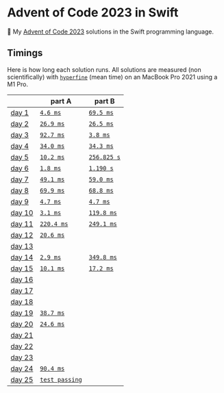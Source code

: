 # Advent of Code 2023 in Swift

🎄 My [Advent of Code 2023](https://adventofcode.com/2023) solutions in the Swift programming language.

## Timings

Here is how long each solution runs. All solutions are measured (non scientifically) with [`hyperfine`](https://github.com/sharkdp/hyperfine) (mean time) on an MacBook Pro 2021 using a M1 Pro.

|                                                | part A                                     | part B                                  |
| ---------------------------------------------- | ------------------------------------------ | --------------------------------------- |
| [day 1](https://adventofcode.com/2023/day/1)   | [`4.6 ms`](./solutions/01/01a.swift)       | [`69.5 ms`](./solutions/01/01b.swift)   |
| [day 2](https://adventofcode.com/2023/day/2)   | [`26.9 ms`](./solutions/02/02a.swift)      | [`26.5 ms`](./solutions/02/02b.swift)   |
| [day 3](https://adventofcode.com/2023/day/3)   | [`92.7 ms`](./solutions/35/03a.swift)      | [`3.8 ms`](./solutions/03/03b.swift)    |
| [day 4](https://adventofcode.com/2023/day/4)   | [`34.0 ms`](./solutions/04/04a.swift)      | [`34.3 ms`](./solutions/04/04b.swift)   |
| [day 5](https://adventofcode.com/2023/day/5)   | [`10.2 ms`](./solutions/05/05a.swift)      | [`256.825 s`](./solutions/05/05b.swift) |
| [day 6](https://adventofcode.com/2023/day/6)   | [`1.8 ms`](./solutions/06/06a.swift)       | [`1.190 s`](./solutions/06/06b.swift)   |
| [day 7](https://adventofcode.com/2023/day/7)   | [`49.1 ms`](./solutions/07/07a.swift)      | [`59.0 ms`](./solutions/07/07b.swift)   |
| [day 8](https://adventofcode.com/2023/day/8)   | [`69.9 ms`](./solutions/08/08a.swift)      | [`68.8 ms`](./solutions/08/08b.swift)   |
| [day 9](https://adventofcode.com/2023/day/9)   | [`4.7 ms`](./solutions/09/09a.swift)       | [`4.7 ms`](./solutions/09/09b.swift)    |
| [day 10](https://adventofcode.com/2023/day/10) | [`3.1 ms`](./solutions/10/10a.swift)       | [`119.8 ms`](./solutions/10/10b.swift)  |
| [day 11](https://adventofcode.com/2023/day/11) | [`220.4 ms`](./solutions/11/11a.swift)     | [`249.1 ms`](./solutions/11/11b.swift)  |
| [day 12](https://adventofcode.com/2023/day/12) | [`20.6 ms`](./solutions/12/12a.swift)      |                                         |
| [day 13](https://adventofcode.com/2023/day/13) |                                            |                                         |
| [day 14](https://adventofcode.com/2023/day/14) | [`2.9 ms`](./solutions/14/14a.swift)       | [`349.8 ms`](./solutions/14/14b.swift)  |
| [day 15](https://adventofcode.com/2023/day/15) | [`10.1 ms`](./solutions/15/15a.swift)      | [`17.2 ms`](./solutions/15/15b.swift)   |
| [day 16](https://adventofcode.com/2023/day/16) |                                            |                                         |
| [day 17](https://adventofcode.com/2023/day/17) |                                            |                                         |
| [day 18](https://adventofcode.com/2023/day/18) |                                            |                                         |
| [day 19](https://adventofcode.com/2023/day/19) | [`38.7 ms`](./solutions/19/19a.swift)      |                                         |
| [day 20](https://adventofcode.com/2023/day/20) | [`24.6 ms`](./solutions/20/20a.swift)      |                                         |
| [day 21](https://adventofcode.com/2023/day/21) |                                            |                                         |
| [day 22](https://adventofcode.com/2023/day/22) |                                            |                                         |
| [day 23](https://adventofcode.com/2023/day/23) |                                            |                                         |
| [day 24](https://adventofcode.com/2023/day/24) | [`90.4 ms`](./solutions/24/24a.swift)      |                                         |
| [day 25](https://adventofcode.com/2023/day/25) | [`test passing`](./solutions/25/25a.swift) |                                         |

